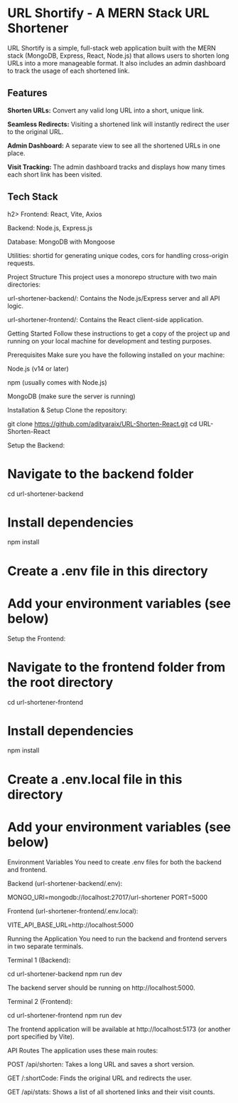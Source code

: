 <h1>URL Shortify - A MERN Stack URL Shortener </h1>
URL Shortify is a simple, full-stack web application built with the MERN stack (MongoDB, Express, React, Node.js) that allows users to shorten long URLs into a more manageable format. It also includes an admin dashboard to track the usage of each shortened link.

<h2>Features</h2>
<b>Shorten URLs:</b> Convert any valid long URL into a short, unique link.

<b>Seamless Redirects:</b> Visiting a shortened link will instantly redirect the user to the original URL.

<b>Admin Dashboard:</b> A separate view to see all the shortened URLs in one place.

<b>Visit Tracking:</b> The admin dashboard tracks and displays how many times each short link has been visited.

<h2>Tech Stack</h2>h2>
Frontend: React, Vite, Axios

Backend: Node.js, Express.js

Database: MongoDB with Mongoose

Utilities: shortid for generating unique codes, cors for handling cross-origin requests.

Project Structure
This project uses a monorepo structure with two main directories:

url-shortener-backend/: Contains the Node.js/Express server and all API logic.

url-shortener-frontend/: Contains the React client-side application.

Getting Started
Follow these instructions to get a copy of the project up and running on your local machine for development and testing purposes.

Prerequisites
Make sure you have the following installed on your machine:

Node.js (v14 or later)

npm (usually comes with Node.js)

MongoDB (make sure the server is running)

Installation & Setup
Clone the repository:

git clone https://github.com/adityaraix/URL-Shorten-React.git
cd URL-Shorten-React



Setup the Backend:

# Navigate to the backend folder
cd url-shortener-backend

# Install dependencies
npm install

# Create a .env file in this directory
# Add your environment variables (see below)



Setup the Frontend:

# Navigate to the frontend folder from the root directory
cd url-shortener-frontend

# Install dependencies
npm install

# Create a .env.local file in this directory
# Add your environment variables (see below)



Environment Variables
You need to create .env files for both the backend and frontend.

Backend (url-shortener-backend/.env):

MONGO_URI=mongodb://localhost:27017/url-shortener
PORT=5000



Frontend (url-shortener-frontend/.env.local):

VITE_API_BASE_URL=http://localhost:5000



Running the Application
You need to run the backend and frontend servers in two separate terminals.

Terminal 1 (Backend):

cd url-shortener-backend
npm run dev



The backend server should be running on http://localhost:5000.

Terminal 2 (Frontend):

cd url-shortener-frontend
npm run dev



The frontend application will be available at http://localhost:5173 (or another port specified by Vite).

API Routes
The application uses these main routes:

POST /api/shorten: Takes a long URL and saves a short version.

GET /:shortCode: Finds the original URL and redirects the user.

GET /api/stats: Shows a list of all shortened links and their visit counts.

